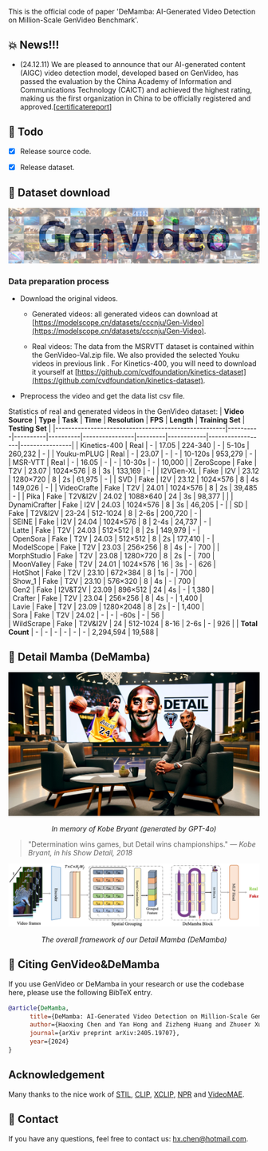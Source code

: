 This is the official code of paper 'DeMamba: AI-Generated Video Detection on Million-Scale GenVideo Benchmark'.

## :boom: News!!! 
- (24.12.11) We are pleased to announce that our AI-generated content (AIGC) video detection model, developed based on GenVideo, has passed the evaluation by the China Academy of Information and Communications Technology (CAICT) and achieved the highest rating, making us the first organization in China to be officially registered and approved.[[certificate](https://github.com/chenhaoxing/DeMamba/blob/main/figs/xty.jpg)[report](https://mp.weixin.qq.com/s/OoW7EI1QoSrQ3FIftfbudg)]


## :dart: Todo

- [x] Release source code.
- [x] Release dataset. 


## :file_folder: Dataset download
![](figs/tab_fig.jpg)

### Data preparation process
 - Download the original videos.
   
   - Generated videos: all generated videos can download at [https://modelscope.cn/datasets/cccnju/Gen-Video](https://modelscope.cn/datasets/cccnju/Gen-Video).
     
   - Real videos: The data from the MSRVTT dataset is contained within the GenVideo-Val.zip file. We also provided the selected Youku videos in previous link . For Kinetics-400, you will need to download it yourself at [https://github.com/cvdfoundation/kinetics-dataset](https://github.com/cvdfoundation/kinetics-dataset).
     
 - Preprocess the video and get the data list csv file.

Statistics of real and generated videos in the GenVideo dataset:
| **Video Source**                                    | **Type** | **Task** | **Time** | **Resolution** | **FPS** | **Length** | **Training Set** | **Testing Set** |
|-----------------------------------------------------|----------|----------|----------|----------------|---------|------------|------------------|----------------|
| Kinetics-400               | Real     | -        | 17.05    | 224-340        | -       | 5-10s      | 260,232          | -              |
| Youku-mPLUG                     | Real     | -        | 23.07    | -              | -       | 10-120s    | 953,279          | -             |
| MSR-VTT                           | Real     | -        | 16.05    | -              | -       | 10-30s     | -                | 10,000         |
| ZeroScope                       | Fake     | T2V      | 23.07    | 1024×576       | 8       | 3s         | 133,169          | -             |
| I2VGen-XL                         | Fake     | I2V      | 23.12    | 1280×720       | 8       | 2s         | 61,975           | -            |
| SVD                     | Fake     | I2V      | 23.12    | 1024×576       | 8       | 4s         | 149,026          | -              | 
| VideoCrafte          | Fake     | T2V      | 24.01    | 1024×576       | 8       | 2s         | 39,485           | -              | 
| Pika                                   | Fake     | T2V&I2V  | 24.02    | 1088×640       | 24      | 3s         | 98,377           |        |
| DynamiCrafter         | Fake     | I2V      | 24.03    | 1024×576       | 8       | 3s         | 46,205          | -              | 
| SD                             | Fake     | T2V&I2V  | 23-24    | 512-1024       | 8       | 2-6s       | 200,720          | -              |                 
| SEINE                         | Fake     | I2V      | 24.04    | 1024×576       | 8       | 2-4s       | 24,737            | -              |                 
| Latte                           | Fake     | T2V      | 24.03    | 512×512        | 8       | 2s         | 149,979          | -              |                 
| OpenSora                           | Fake     | T2V      | 24.03    | 512×512        | 8       | 2s         | 177,410          | -              |                 
| ModelScope               | Fake     | T2V      | 23.03    | 256×256        | 8       | 4s         | -                | 700            |
| MorphStudio                     | Fake     | T2V      | 23.08    | 1280×720       | 8       | 2s         | -                | 700            |                 
| MoonValley                       | Fake     | T2V      | 24.01    | 1024×576       | 16      | 3s         | -                | 626            |                 
| HotShot                           | Fake     | T2V      | 23.10    | 672×384        | 8       | 1s         | -                | 700            |                 
| Show_1                       | Fake     | T2V      | 23.10    | 576×320        | 8       | 4s         | -                | 700            |                 
| Gen2                     | Fake     | I2V&T2V  | 23.09    | 896×512        | 24      | 4s         | -                | 1,380          |                 
| Crafter               | Fake     | T2V      | 23.04    | 256×256        | 8       | 4s         | -                | 1,400          |                 
| Lavie                                 | Fake     | T2V      | 23.09    | 1280×2048      | 8       | 2s         | -                | 1,400          |                 
| Sora                                 | Fake     | T2V      | 24.02    | -              | -       | -60s       | -                | 56             |                
| WildScrape                                          | Fake     | T2V&I2V  | 24       | 512-1024       | 8-16    | 2-6s       | -                | 926            |
| **Total Count**                                     | -        | -        | -        | -              | -       | -          | 2,294,594       | 19,588         | 

## :snake: Detail Mamba (DeMamba)

![](figs/logo.png)
<p align="center"><em>In memory of Kobe Bryant (generated by GPT-4o)</em></p>

> "Determination wins games, but Detail wins championships." — *Kobe Bryant, in his Show Detail, 2018*

![](figs/VFOD.png)
<p align="center"><em>The overall framework of our Detail Mamba (DeMamba)</em></p>


## :space_invader: Citing GenVideo&DeMamba
If you use GenVideo or DeMamba in your research or use the codebase here, please use the following BibTeX entry.

```BibTeX
@article{DeMamba,
      title={DeMamba: AI-Generated Video Detection on Million-Scale GenVideo Benchmark},
      author={Haoxing Chen and Yan Hong and Zizheng Huang and Zhuoer Xu and Zhangxuan Gu and Yaohui Li and Jun Lan and Huijia Zhu and Jianfu Zhang and Weiqiang Wang and Huaxiong Li},
      journal={arXiv preprint arXiv:2405.19707},
      year={2024}
}
```

## Acknowledgement
Many thanks to the nice work of [STIL](https://github.com/wizyoung/STIL-DeepFake-Video-Detection), [CLIP](https://github.com/openai/CLIP), [XCLIP](https://github.com/microsoft/VideoX/tree/master/X-CLIP), [NPR](https://github.com/chuangchuangtan/NPR-DeepfakeDetection/tree/main) and [VideoMAE](https://github.com/MCG-NJU/VideoMAE-Action-Detection). 

## :email: Contact
If you have any questions, feel free to contact us: hx.chen@hotmail.com.




